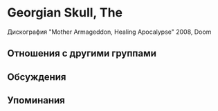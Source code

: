 # Georgian Skull, The

Дискография
"Mother Armageddon, Healing Apocalypse" 2008, Doom

## Отношения с другими группами


## Обсуждения


## Упоминания

